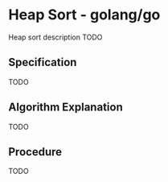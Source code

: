 # Heap Sort - golang/go

Heap sort description TODO

## Specification

TODO

## Algorithm Explanation

TODO

## Procedure

TODO